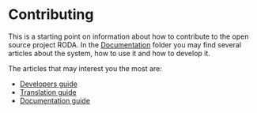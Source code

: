 # Contributing

This is a starting point on information about how to contribute to the open source project RODA. In the [Documentation](/documentation/README.md) folder you may find several articles about the system, how to use it and how to develop it.

The articles that may interest you the most are:

- [Developers guide](/documentation/Developers_Guide.md)
- [Translation guide](/documentation/Translation_Guide.md)
- [Documentation guide](/documentation/Documentation_Guide.md)
